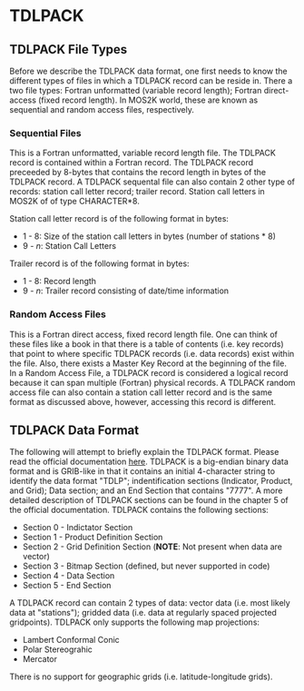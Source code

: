 # TDLPACK

## TDLPACK File Types

Before we describe the TDLPACK data format, one first needs to know the different types of files in which a TDLPACK record can be reside in.  There a two file types: Fortran unformatted (variable record length); Fortran direct-access (fixed record length).  In MOS2K world, these are known as sequential and random access files, respectively.

### Sequential Files

This is a Fortran unformatted, variable record length file.  The TDLPACK record is contained within a Fortran record.  The TDLPACK record preceeded by 8-bytes that contains the record length in bytes of the TDLPACK record.  A TDLPACK sequental file can also contain 2 other type of records: station call letter record; trailer record.  Station call letters in MOS2K of of type CHARACTER*8.

Station call letter record is of the following format in bytes:
* 1 - 8: Size of the station call letters in bytes (number of stations * 8)
* 9 - _n_: Station Call Letters

Trailer record is of the following format in bytes:
* 1 - 8: Record length
* 9 - _n_:  Trailer record consisting of date/time information

### Random Access Files

This is a Fortran direct access, fixed record length file.  One can think of these files like a book in that there is a table of contents (i.e. key records) that point to where specific TDLPACK records (i.e. data records) exist within the file.  Also, there exists a Master Key Record at the beginning of the file.  In a Random Access File, a TDLPACK record is considered a logical record because it can span multiple (Fortran) physical records.  A TDLPACK random access file can also contain a station call letter record and is the same format as discussed above, however, accessing this record is different.

## TDLPACK Data Format

The following will attempt to briefly explain the TDLPACK format.  Please read the official documentation [here](https://www.weather.gov/media/mdl/TDL_OfficeNote00-1.pdf).  TDLPACK is a big-endian binary data format and is GRIB-like in that it contains an initial 4-character string to identify the data format "TDLP"; indentification sections (Indicator, Product, and Grid); Data section; and an End Section that contains "7777".  A more detailed description of TDLPACK sections can be found in the chapter 5 of the official documentation.  TDLPACK contains the following sections:

* Section 0 - Indictator Section
* Section 1 - Product Definition Section
* Section 2 - Grid Definition Section (**NOTE**: Not present when data are vector)
* Section 3 - Bitmap Section (defined, but never supported in code)
* Section 4 - Data Section
* Section 5 - End Section

A TDLPACK record can contain 2 types of data: vector data (i.e. most likely data at "stations"); gridded data (i.e. data at regularly spaced projected gridpoints).  TDLPACK only supports the following map projections:

* Lambert Conformal Conic
* Polar Stereograhic
* Mercator

There is no support for geographic grids (i.e. latitude-longitude grids).
